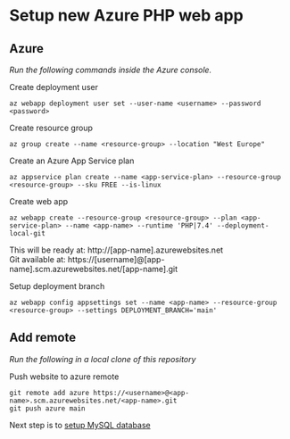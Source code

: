 # Setup new Azure PHP web app 

## Azure
*Run the following commands inside the Azure console.*

Create deployment user
```
az webapp deployment user set --user-name <username> --password <password>
```

Create resource group
```
az group create --name <resource-group> --location "West Europe"
```

Create an Azure App Service plan
```
az appservice plan create --name <app-service-plan> --resource-group <resource-group> --sku FREE --is-linux
```

Create web app
```
az webapp create --resource-group <resource-group> --plan <app-service-plan> --name <app-name> --runtime 'PHP|7.4' --deployment-local-git
```
This will be ready at: http://[app-name].azurewebsites.net  
Git available at: https://[username]@[app-name].scm.azurewebsites.net/[app-name].git

Setup deployment branch
```
az webapp config appsettings set --name <app-name> --resource-group <resource-group> --settings DEPLOYMENT_BRANCH='main'
```

## Add remote
*Run the following in a local clone of this repository*

Push website to azure remote
```
git remote add azure https://<username>@<app-name>.scm.azurewebsites.net/<app-name>.git
git push azure main
```

Next step is to [setup MySQL database](docs/azure-setup-#2-mysql.md)